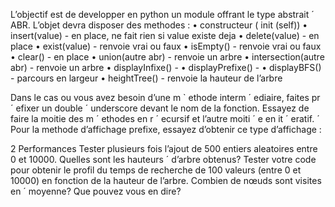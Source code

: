 L’objectif est de developper en python un module offrant le type abstrait ´ ABR. L’objet devra
disposer des methodes :
  • constructeur ( init (self))
  • insert(value) - en place, ne fait rien si value existe deja
  • delete(value) - en place
  • exist(value) - renvoie vrai ou faux
  • isEmpty() - renvoie vrai ou faux
  • clear() - en place
  • union(autre abr) - renvoie un arbre
  • intersection(autre abr) - renvoie un arbre
  • displayInfixe() -
  • displayPrefixe() -
  • displayBFS() - parcours en largeur
  • heightTree() - renvoie la hauteur de l’arbre

Dans le cas ou vous avez besoin d’une m ` ethode interm ´ ediaire, faites pr ´ efixer un double ´
underscore devant le nom de la fonction.
Essayez de faire la moitie des m ´ ethodes en r ´ ecursif et l’autre moiti ´ e en it ´ eratif. ´
Pour la methode d’affichage prefixe, essayez d’obtenir ce type d’affichage :


2 Performances
Tester plusieurs fois l’ajout de 500 entiers aleatoires entre 0 et 10000. Quelles sont les hauteurs ´
d’arbre obtenus? Tester votre code pour obtenir le profil du temps de recherche de 100 valeurs
(entre 0 et 10000) en fonction de la hauteur de l’arbre. Combien de nœuds sont visites en ´
moyenne? Que pouvez vous en dire?